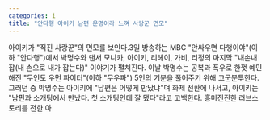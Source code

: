 ```yaml
---
categories: i
title: "안다행 아이키 남편 운명이라 느껴 사랑꾼 면모"
---
```

아이키가 "직진 사랑꾼"의 면모를 보인다.3일 방송하는 MBC "안싸우면 다행이야"(이하 "안다행")에서 박명수와 댄서 모니카, 아이키, 리헤이, 가비, 리정의 마지막 "내손내잡(내 손으로 내가 잡는다)" 이야기가 펼쳐진다. 이날 박명수는 공복과 폭우로 한껏 예민해진 "무인도 우먼 파이터"(이하 "무우파") 5인의 기분을 풀어주기 위해 고군분투한다. 그러던 중 박명수는 아이키에 "남편은 어떻게 만났냐"며 화제 전환에 나서고, 아이키는 "남편과 소개팅에서 만났다. 첫 소개팅인데 잘 됐다"라고 고백한다. 흥미진진한 러브스토리를 전한 아